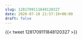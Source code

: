 ```yaml
---
slug: 1281709111848120327
date: 2020-07-10 21:57:19+00:00
draft: false
---
```


{{< tweet 1281709111848120327 >}}
